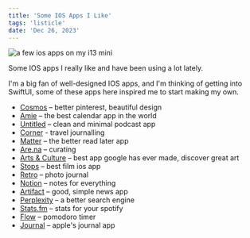 ```yaml
---
title: 'Some IOS Apps I Like'
tags: 'listicle'
date: 'Dec 26, 2023'
---
```


![a few ios apps on my i13 mini](/images/ios.jpeg)

Some IOS apps I really like and have been using a lot lately.

I'm a big fan of well-designed IOS apps, and I'm thinking of getting into SwiftUI, some of these apps here inspired me to start making my own.

- [Cosmos](https://www.cosmos.so/home) – better pinterest, beautiful design
- [Amie](https://amie.so/) – the best calendar app in the world
- [Untitled](https://testflight.apple.com/join/a4bmx5rA) – clean and minimal podcast app
- [Corner](https://www.corner.inc/) - travel journalling
- [Matter](https://hq.getmatter.com/) – the better read later app
- [Are.na](https://www.are.na/explore) – curating
- [Arts & Culture](https://artsandculture.google.com/) – best app google has ever made, discover great art
- [Stops](https://apps.apple.com/us/app/stops/id1663636345) – best film ios app
- [Retro](https://retro.app/) – photo journal
- [Notion](https://www.notion.so/) – notes for everything
- [Artifact](https://artifact.news/) – good, simple news app
- [Perplexity](https://www.perplexity.ai/) – a better search engine
- [Stats.fm](https://spotistats.app/) – stats for your spotify
- [Flow](https://apps.apple.com/us/app/flow-focus-pomodoro-timer/id1423210932) – pomodoro timer
- [Journal](https://apps.apple.com/gb/app/journal/id6447391597) – apple's journal app
